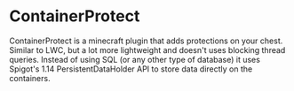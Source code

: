 # ContainerProtect
ContainerProtect is a minecraft plugin that adds protections on your chest. Similar to LWC, but a lot more lightweight and doesn't uses blocking thread queries. Instead of using SQL (or any other type of database) it uses Spigot's 1.14 PersistentDataHolder API to store data directly on the containers.
